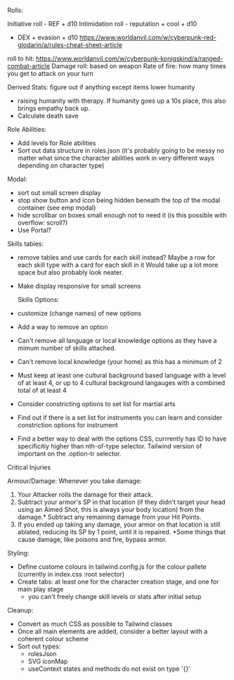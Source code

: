 Rolls:

Initiative roll - REF + d10
Intimidation roll - reputation + cool + d10

- DEX + evasion + d10
  https://www.worldanvil.com/w/cyberpunk-red-glodarin/a/rules-cheat-sheet-article

roll to hit: https://www.worldanvil.com/w/cyberpunk-konigskind/a/ranged-combat-article
Damage roll: based on weapon
Rate of fire: how many times you get to attack on your turn

Derived Stats:
figure out if anything except items lower humanity

- raising humanity with therapy. If humanity goes up a 10s place, this also brings empathy back up.
- Calculate death save

Role Abilities:

- Add levels for Role abilities
- Sort out data structure in roles.json (it's probably going to be messy no matter what since the character abilities work in very different ways depending on character type)

Modal:

- sort out small screen display
- stop show button and icon being hidden beneath the top of the modal container (see emp modal)
- hide scrollbar on boxes small enough not to need it (is this possible with overflow: scroll?)
- Use Portal?

Skills tables:

- remove tables and use cards for each skill instead? Maybe a row for each skill type with a card for each skill in it Would take up a lot more space but also probably look neater.
- Make display responsive for small screens

  Skills Options:

- customize (change names) of new options
- Add a way to remove an option
- Can't remove all language or local knowledge options as they have a mimum number of skills attached.
- Can't remove local knowledge (your home) as this has a minimum of 2
- Must keep at least one cultural background based language with a level of at least 4, or up to 4 cultural background langauges with a combined total of at least 4
- Consider constricting options to set list for martial arts
- Find out if there is a set list for instruments you can learn and consider constriction options for instrument
- Find a better way to deal with the options CSS, currrently has ID to have specificitiy higher than nth-of-type selector. Tailwind version of important on the .option-tr selector.

Critical Injuries

Armour/Damage:
Whenever you take damage:

1. Your Attacker rolls the damage for their attack.
2. Subtract your armor's SP in that location (if they didn't target your head using an Aimed Shot, this is always your body location) from the damage.\* Subtract any remaining damage from your Hit Points.
3. If you ended up taking any damage, your armor on that location is still ablated, reducing its SP by 1 point, until it is repaired.
   \*Some things that cause damage, like poisons and fire, bypass armor.

Styling:

- Define custome colours in tailwind.config.js for the colour pallete (currently in index.css :root selector)
- Create tabs: at least one for the character creation stage, and one for main play stage
  - you can't freely change skill levels or stats after initial setup

Cleanup:

- Convert as much CSS as possible to Tailwind classes
- Once all main elements are added, consider a better layout with a coherent colour scheme
- Sort out types:
  - rolesJson
  - SVG iconMap
  - useContext states and methods do not exist on type '{}'
